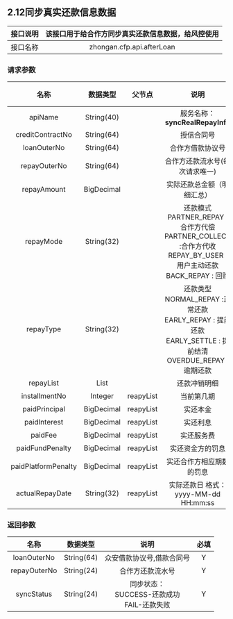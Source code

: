 ## 2.12同步真实还款信息数据

接口说明 | 该接口用于给合作方同步真实还款信息数据，给风控使用
:-: | :-:    
接口名称 | zhongan.cfp.api.afterLoan

### 请求参数
名称 | 数据类型 | 父节点 |说明 | 必填 
:-: | :-:     | :-:   | :-: | :-: 
apiName | String(40) || 服务名称：__syncRealRepayInfo__| Y
creditContractNo | String(64) | | 授信合同号 | Y
loanOuterNo | String(64) || 合作方借款协议号 | Y
repayOuterNo | String(64) || 合作方还款流水号(每次请求唯一) | Y
repayAmount | BigDecimal || 实际还款总金额（明细汇总） | Y
repayMode | String(32) |  | 还款模式<br>PARTNER_REPAY :合作方代偿<br>PARTNER_COLLECT :合作方代收<br>REPAY_BY_USER : 用户主动还款<br>BACK_REPAY : 回购 | Y
repayType | String(32) |  | 还款类型<br>NORMAL_REPAY :正常还款<br>EARLY_REPAY : 提前还款<br>EARLY_SETTLE : 提前结清<br>OVERDUE_REPAY : 逾期还款 | Y
repayList | List || 还款冲销明细 | Y
installmentNo | Integer | reapyList | 当前第几期 | Y
paidPrincipal | BigDecimal | reapyList | 实还本金 | Y
paidInterest | BigDecimal | reapyList | 实还利息 | Y
paidFee | BigDecimal | reapyList | 实还服务费 | N
paidFundPenalty | BigDecimal | reapyList | 实还资金方的罚息 | N
paidPlatformPenalty | BigDecimal | reapyList | 实还合作方相应期数的罚息 | N
actualRepayDate | String(32) | reapyList | 实际还款日 格式：yyyy-MM-dd HH:mm:ss | Y

### 返回参数
名称 | 数据类型 | 说明 | 必填 
:-: | :-:     | :-: | :-: 
loanOuterNo | String(64) | 众安借款协议号,借款合同号 | Y
repayOuterNo | String(24) | 合作方还款流水号 | Y
syncStatus | String(24) | 同步状态：<br>SUCCESS-还款成功<br>FAIL-还款失败 | Y





